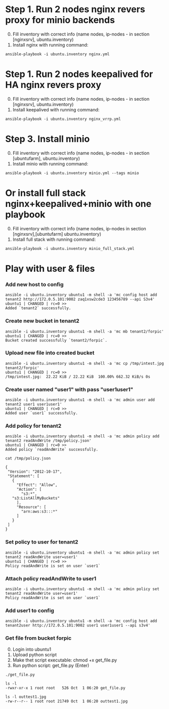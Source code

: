 # Step 1. Run 2 nodes nginx revers proxy for minio backends
0. Fill inventory with correct info (name nodes, ip-nodes - in section [nginxsrv], ubuntu.inventory)
0. Install nginx with running command: 
```
ansible-playbook -i ubuntu.inventory nginx.yml
```

# Step 1. Run 2 nodes keepalived for HA nginx revers proxy
0. Fill inventory with correct info (name nodes, ip-nodes - in section [nginxsrv], ubuntu.inventory)
0. Install keepalived with running command: 
```
ansible-playbook -i ubuntu.inventory nginx_vrrp.yml
```

# Step 3. Install minio
0. Fill inventory with correct info (name nodes, ip-nodes - in section [ubuntufarm], ubuntu.inventory)
0. Install minio with running command: 
```
ansible-playbook -i ubuntu.inventory minio.yml --tags minio
```

# Or install full stack nginx+keepalived+minio with one playbook
0. Fill inventory with correct info (name nodes, ip-nodes in section [nginxsrv],[ubuntufarm] ubuntu.inventory)
0. Install full stack with running command: 
```
ansible-playbook -i ubuntu.inventory minio_full_stack.yml
```

# Play with user & files
### Add new host to config
```
ansible -i ubuntu.inventory ubuntu1 -m shell -a 'mc config host add tenant2 http://172.0.5.101:9002 zaq1xsw2cde3 123456789 --api S3v4'
ubuntu1 | CHANGED | rc=0 >>
Added `tenant2` successfully.
```

### Create new bucket in tenant2
```
ansible -i ubuntu.inventory ubuntu1 -m shell -a 'mc mb tenant2/forpic'
ubuntu1 | CHANGED | rc=0 >>
Bucket created successfully `tenant2/forpic`.
```

### Upload new file into created bucket
```
ansible -i ubuntu.inventory ubuntu1 -m shell -a 'mc cp /tmp/intest.jpg tenant2/forpic'
ubuntu1 | CHANGED | rc=0 >>
/tmp/intest.jpg:  22.22 KiB / 22.22 KiB  100.00% 662.32 KiB/s 0s
```

### Create user named "user1" with pass "user1user1"
```
ansible -i ubuntu.inventory ubuntu1 -m shell -a 'mc admin user add tenant2 user1 user1user1'
ubuntu1 | CHANGED | rc=0 >>
Added user `user1` successfully.
```

### Add policy for tenant2
```
ansible -i ubuntu.inventory ubuntu1 -m shell -a 'mc admin policy add tenant2 readAndWrite /tmp/policy.json'
ubuntu1 | CHANGED | rc=0 >>
Added policy `readAndWrite` successfully.
```

```
cat /tmp/policy.json

{
 "Version": "2012-10-17",
 "Statement": [
   {
     "Effect": "Allow",
     "Action": [
       "s3:*",
   "s3:ListAllMyBuckets"
     ],
     "Resource": [
       "arn:aws:s3:::*"
     ]
   }
 ]
}
```

### Set policy to user for tenant2
```
ansible -i ubuntu.inventory ubuntu1 -m shell -a 'mc admin policy set tenant2 readAndWrite user=user1'
ubuntu1 | CHANGED | rc=0 >>
Policy readAndWrite is set on user `user1`
```

### Attach policy readAndWrite to user1
```
ansible -i ubuntu.inventory ubuntu1 -m shell -a 'mc admin policy set tenant2 readAndWrite user=user1'
Policy readAndWrite is set on user `user1`
```

### Add user1 to config
```
ansible -i ubuntu.inventory ubuntu1 -m shell -a 'mc config host add tenant2user http://172.0.5.101:9002 user1 user1user1 --api s3v4'
```

### Get file from bucket forpic
0. Login into ubuntu1
0. Upload python script
0. Make thet script executable: chmod +x get_file.py
0. Run python script: get_file.py (Enter)
```
./get_file.py

ls -l
-rwxr-xr-x 1 root root   526 Oct  1 06:20 get_file.py
```
```
ls -l outtest1.jpg
-rw-r--r-- 1 root root 21749 Oct  1 06:20 outtest1.jpg
```

